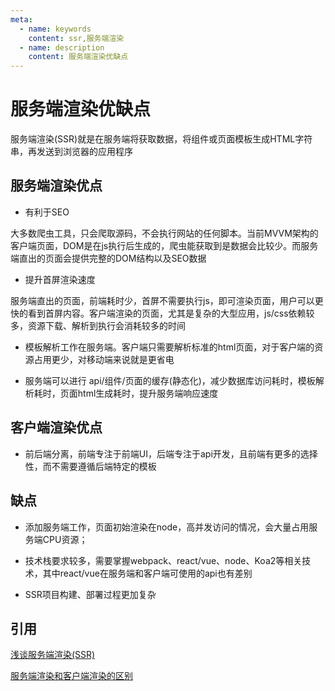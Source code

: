 ```yaml
---
meta:
  - name: keywords
    content: ssr,服务端渲染
  - name: description
    content: 服务端渲染优缺点
---
```


# 服务端渲染优缺点

服务端渲染(SSR)就是在服务端将获取数据，将组件或页面模板生成HTML字符串，再发送到浏览器的应用程序


## 服务端渲染优点

* 有利于SEO

大多数爬虫工具，只会爬取源码，不会执行网站的任何脚本。当前MVVM架构的客户端页面，DOM是在js执行后生成的，爬虫能获取到是数据会比较少。而服务端直出的页面会提供完整的DOM结构以及SEO数据

* 提升首屏渲染速度

服务端直出的页面，前端耗时少，首屏不需要执行js，即可渲染页面，用户可以更快的看到首屏内容。客户端渲染的页面，尤其是复杂的大型应用，js/css依赖较多，资源下载、解析到执行会消耗较多的时间

* 模板解析工作在服务端。客户端只需要解析标准的html页面，对于客户端的资源占用更少，对移动端来说就是更省电

* 服务端可以进行 api/组件/页面的缓存(静态化)，减少数据库访问耗时，模板解析耗时，页面html生成耗时，提升服务端响应速度

## 客户端渲染优点

* 前后端分离，前端专注于前端UI，后端专注于api开发，且前端有更多的选择性，而不需要遵循后端特定的模板

## 缺点

* 添加服务端工作，页面初始渲染在node，高并发访问的情况，会大量占用服务端CPU资源；

* 技术栈要求较多，需要掌握webpack、react/vue、node、Koa2等相关技术，其中react/vue在服务端和客户端可使用的api也有差别

* SSR项目构建、部署过程更加复杂

## 引用

[浅谈服务端渲染(SSR)](https://www.jianshu.com/p/10b6074d772c)

[服务端渲染和客户端渲染的区别](https://www.cnblogs.com/muzishijie/p/11198315.html)
